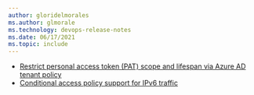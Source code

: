 ```yaml
---
author: gloridelmorales
ms.author: glmorale
ms.technology: devops-release-notes
ms.date: 06/17/2021
ms.topic: include
---
```


- [Restrict personal access token (PAT) scope and lifespan via Azure AD tenant policy](#restrict-personal-access-token-pat-scope-and-lifespan-via-azure-ad-tenant-policy)
- [Conditional access policy support for IPv6 traffic](#conditional-access-policy-support-for-ipv6-traffic)